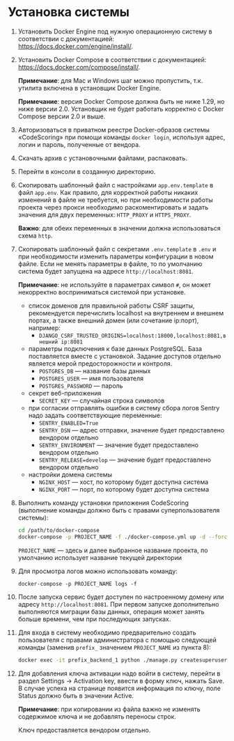 # Установка системы

1. Установить Docker Engine под нужную операционную систему в соответствии с документацией: <https://docs.docker.com/engine/install/>.
2. Установить Docker Compose в соответствии с документацией: <https://docs.docker.com/compose/install/>.

    **Примечание**: для Mac и Windows шаг можно пропустить, т.к. утилита включена в установщик Docker Engine.

    **Примечание**: версия Docker Compose должна быть не ниже 1.29, но ниже версии 2.0. Установщик не будет работать корректно с Docker Compose версии 2.0 и выше.

3. Авторизоваться в приватном реестре Docker-образов системы «CodeScoring» при помощи команды `docker login`, используя адрес, логин и пароль, полученные от вендора.
4. Скачать архив с установочными файлами, распаковать.
5. Перейти в консоли в созданную директорию.
6. Скопировать шаблонный файл с настройками `app.env.template` в файл `app.env`. Как правило, для корректной работы никаких изменений в файле не требуется, но при необходимости работы проекта через прокси необходимо раскоментировать и задать значения для двух переменных: `HTTP_PROXY` и `HTTPS_PROXY`.

    **Важно**: для обеих переменных в значении должна использоваться схема `http`.

7. Скопировать шаблонный файл с секретами `.env.template` в `.env` и при необходимости изменить параметры конфигурации в новом файле.
Если не менять параметры в файле, то по умолчанию система будет запущена на адресе `http://localhost:8081`.

    **Примечание**: не используйте в параметрах символ `#`, он может некорректно восприниматься системой при установке. 

    - список доменов для правильной работы CSRF защиты, рекомендуется перечислить localhost на внутреннем и внешнем портах, а также внешний домен (или сочетание ip:порт), например:
        + `DJANGO_CSRF_TRUSTED_ORIGINS=localhost:18000,localhost:8081,внешний ip:8081`
    - параметры подключения к базе данных PostgreSQL. База поставляется вместе с установкой. Задание доступов отдельно является мерой предосторожности и контроля.
        + `POSTGRES_DB` — название базы данных
        + `POSTGRES_USER` — имя пользователя
        + `POSTGRES_PASSWORD` — пароль
    - секрет веб-приложения
        + `SECRET_KEY` — случайная строка символов
    - при согласии отправлять ошибки в систему сбора логов Sentry надо задать соответствующие переменные:
        + `SENTRY_ENABLED=True`
        + `SENTRY_DSN` — адрес отправки, значение будет предоставлено вендором отдельно
        + `SENTRY_ENVIRONMENT` — значение будет предоставлено вендором отдельно
        + `SENTRY_RELEASE=develop` — значение будет предоставлено вендором отдельно
    - настройки домена системы
        + `NGINX_HOST` — хост, по которому будет доступна система
        + `NGINX_PORT` — порт, по которому будет доступна система

8. Выполнить команду установки приложения CodeScoring (выполнение команды должно быть с правами суперпользователя системы):

    ```bash linenums="1"
    cd /path/to/docker-compose
    docker-compose -p PROJECT_NAME -f ./docker-compose.yml up -d --force-recreate --remove-orphans
    ```

    `PROJECT_NAME` — здесь и далее выбранное название проекта, по умолчанию использует название текущей директории

9. Для просмотра логов можно использовать команду:

    `docker-compose -p PROJECT_NAME logs -f`

10. После запуска сервис будет доступен по настроенному домену или адресу `http://localhost:8081`. При первом запуске дополнительно выполняются миграции базы данных, операция может занять больше времени, чем при последующих запусках.


11. Для входа в систему необходимо предварительно создать пользователя с правами администратора с помощью следующей команды (заменив `prefix_` значением `PROJECT_NAME` из пункта 8):

    ```bash linenums="1"
    docker exec -it prefix_backend_1 python ./manage.py createsuperuser
    ```

12. Для добавления ключа активации надо войти в систему, перейти в раздел Settings -> Activation key, ввести в форму ключ, нажать Save. В случае успеха на странице появится информация по ключу, поле Status должно быть в значении Active.

    **Примечание**: при копировании из файла важно не изменять содержимое ключа и не добавлять переносы строк.

    Ключ предоставляется вендором отдельно.